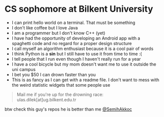 # CS sophomore at Bilkent University
* I can print hello world on a terminal. That must be something
* I don't like coffee but I love Java
* I am a programmer but I don't know C++ (yet)
* I have had the opportunity of developing an Android app with a spaghetti code and no regard for a proper design structure 
* I call myself an algorithm enthusiast because it is a cool pair of words
* I think Python is a **sin** but I still have to use it from time to time :(
* I tell people that I run even though I haven't really run for a year
* I have a cool bicycle but my mom doesn't want me to use it outside the uni campus
* I bet you $50 I can drown faster than you
* This is as fancy as I can get with a readme file. I don't want to mess with the weird statistic widgets that some people use

> Mail me if you're up for the drowning race: ulas.dilek[at]ug.bilkent.edu.tr

btw check this guy's repos he is better than me [@SemihAkkoc](https://github.com/SemihAkkoc)
